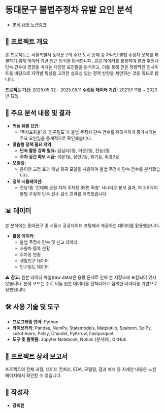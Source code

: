# 동대문구 불법주정차 유발 요인 분석

* [분석 내용 노션링크](https://www.notion.so/1eb31ee28e1b808b9b51ef5fda2cf629?pvs=4)

## 📖 프로젝트 개요

본 프로젝트는 서울특별시 동대문구의 주요 도시 문제 중 하나인 불법 주정차 문제를 해결하기 위해 데이터 기반 접근 방식을 탐색합니다. 공공 데이터를 활용하여 불법 주정차 단속 건수에 영향을 미치는 다양한 요인들을 분석하고, 이를 통해 얻은 정량적인 인사이트를 바탕으로 지역별 특성을 고려한 실효성 있는 정책 방향을 제언하는 것을 목표로 합니다.

**프로젝트 기간:** 2025.05.02 – 2025.05.11 
**수집된 데이터 기간:** 2021년 11월 ~ 2023년 12월

## 🎯 주요 분석 내용 및 결과

*   **핵심 유발 요인:**
    *   '주차포화율'과 '인구밀도'가 불법 주정차 단속 건수를 유의미하게 증가시키는 주요 요인임을 통계적으로 확인했습니다.
*   **맞춤형 정책 필요 지역:**
    *   **단속 활동 강화 필요:** 답십리2동, 이문2동, 전농2동
    *   **주차 공간 확보 시급:** 이문1동, 장안2동, 회기동, 휘경2동
*   **모델링:**
    *   음이항 고정 효과 패널 회귀 모델을 사용하여 불법 주정차 단속 건수를 분석했습니다.
*   **정책 시뮬레이션:**
    *   전농1동 '간데메 공원 지하 주차장 85면 확충' 시나리오 분석 결과, 약 3.9%의 불법 주정차 단속 건수 감소 효과를 예측했습니다.

## 📊 데이터

본 분석에는 동대문구 및 서울시 공공데이터 포털에서 제공하는 데이터를 활용했습니다.

*   **활용 데이터:**
    *   불법 주정차 단속 및 신고 데이터
    *   자동차 등록 현황
    *   주차장 현황
    *   생활인구 데이터
    *   인구밀도 데이터

⚠️ **참고:** 원본 데이터 파일(raw data)은 용량 문제로 인해 본 저장소에 포함되어 있지 않습니다. 분석 코드는 주로 이들 원본 데이터를 전처리하고 집계한 데이터를 기반으로 실행됩니다.

## 🛠️ 사용 기술 및 도구

*   **프로그래밍 언어:** Python
*   **라이브러리:** Pandas, NumPy, Statsmodels, Matplotlib, Seaborn, SciPy, scikit-learn, Patsy, Chardet, PyArrow, Fastparquet
*   **도구 및 플랫폼:** Jupyter Notebook, Notion (문서화), GitHub

## 📄 프로젝트 상세 보고서

프로젝트의 전체 과정, 데이터 전처리, EDA, 모델링, 결과 해석 등 자세한 내용은 노션 페이지에서 확인할 수 있습니다.

## 👤 작성자

*   **강희원**
